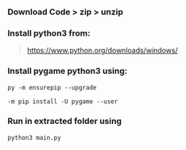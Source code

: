 ### Download Code > zip > unzip

### Install python3 from: 
> https://www.python.org/downloads/windows/

### Install pygame python3 using: 
```
py -m ensurepip --upgrade

-m pip install -U pygame --user
```

### Run in extracted folder using 
```
python3 main.py
```
